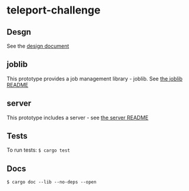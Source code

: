 # teleport-challenge

## Desgn 

See the [design document](design.md)

## joblib

This prototype provides a job management library - joblib. See [the joblib README](joblib/README.md)

## server

This prototype includes a server - see [the server README](server/README.md)

## Tests

To run tests: `$ cargo test`

## Docs

`$ cargo doc --lib --no-deps --open`
